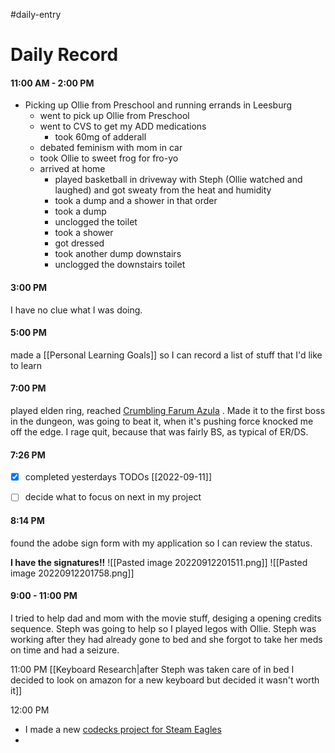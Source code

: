 #daily-entry 

# Daily Record
#### 11:00 AM - 2:00 PM
- Picking up Ollie from Preschool and running errands in Leesburg
	- went to pick up Ollie from Preschool
	- went to CVS to get my ADD medications
		- took 60mg of adderall 
	- debated feminism with mom in car
	- took Ollie to sweet frog for fro-yo
	- arrived at home 
		- played basketball in driveway with Steph (Ollie watched and laughed) and got sweaty from the heat and humidity
		- took a dump and a shower in that order
		- took a dump
		- unclogged the toilet
		- took a shower
		- got dressed
		- took another dump downstairs
		- unclogged the downstairs toilet


#### 3:00 PM
I have no clue what I was doing.


#### 5:00 PM
made a [[Personal Learning Goals]] so I can record a list of stuff that I'd like to learn 

#### 7:00 PM
played elden ring, reached [Crumbling Farum Azula](https://eldenring.wiki.fextralife.com/Crumbling+Farum+Azula) . Made it to the first boss in the dungeon, was going to beat it, when it's pushing force knocked me off the edge.  I rage quit, because that was fairly BS, as typical of ER/DS.

#### 7:26 PM
- [x] completed yesterdays TODOs [[2022-09-11]]
- [ ] decide what to focus on next in my project


#### 8:14 PM
found the adobe sign form with my application so I can review the status.

**I have the signatures!!**
![[Pasted image 20220912201511.png]]
![[Pasted image 20220912201758.png]]


#### 9:00 - 11:00 PM
I tried to help dad and mom with the movie stuff, desiging a opening credits sequence.
Steph was going to help so I played legos with Ollie. Steph was working after they had already gone to bed and she forgot to take her meds on time and had a seizure.

11:00 PM
[[Keyboard Research|after Steph was taken care of in bed I decided to look on amazon for a new keyboard but decided it wasn't worth it]]

12:00 PM
- I made a new [codecks project for Steam Eagles](https://black-box-reality.codecks.io/decks)
- 



